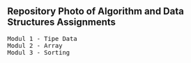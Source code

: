 ## Repository Photo of Algorithm and Data Structures Assignments

<pre>
Modul 1 - Tipe Data
Modul 2 - Array
Modul 3 - Sorting
</pre>
